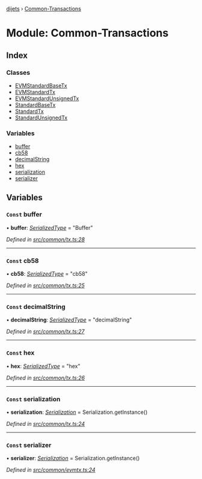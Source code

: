 [dijets](../README.md) › [Common-Transactions](common_transactions.md)

# Module: Common-Transactions

## Index

### Classes

* [EVMStandardBaseTx](../classes/common_transactions.evmstandardbasetx.md)
* [EVMStandardTx](../classes/common_transactions.evmstandardtx.md)
* [EVMStandardUnsignedTx](../classes/common_transactions.evmstandardunsignedtx.md)
* [StandardBaseTx](../classes/common_transactions.standardbasetx.md)
* [StandardTx](../classes/common_transactions.standardtx.md)
* [StandardUnsignedTx](../classes/common_transactions.standardunsignedtx.md)

### Variables

* [buffer](common_transactions.md#const-buffer)
* [cb58](common_transactions.md#const-cb58)
* [decimalString](common_transactions.md#const-decimalstring)
* [hex](common_transactions.md#const-hex)
* [serialization](common_transactions.md#const-serialization)
* [serializer](common_transactions.md#const-serializer)

## Variables

### `Const` buffer

• **buffer**: *[SerializedType](utils_serialization.md#serializedtype)* = "Buffer"

*Defined in [src/common/tx.ts:28](https://github.com/Dijets-Inc/dijetsjs/blob/master/src/common/tx.ts#L28)*

___

### `Const` cb58

• **cb58**: *[SerializedType](utils_serialization.md#serializedtype)* = "cb58"

*Defined in [src/common/tx.ts:25](https://github.com/Dijets-Inc/dijetsjs/blob/master/src/common/tx.ts#L25)*

___

### `Const` decimalString

• **decimalString**: *[SerializedType](utils_serialization.md#serializedtype)* = "decimalString"

*Defined in [src/common/tx.ts:27](https://github.com/Dijets-Inc/dijetsjs/blob/master/src/common/tx.ts#L27)*

___

### `Const` hex

• **hex**: *[SerializedType](utils_serialization.md#serializedtype)* = "hex"

*Defined in [src/common/tx.ts:26](https://github.com/Dijets-Inc/dijetsjs/blob/master/src/common/tx.ts#L26)*

___

### `Const` serialization

• **serialization**: *[Serialization](../classes/utils_serialization.serialization.md)* = Serialization.getInstance()

*Defined in [src/common/tx.ts:24](https://github.com/Dijets-Inc/dijetsjs/blob/master/src/common/tx.ts#L24)*

___

### `Const` serializer

• **serializer**: *[Serialization](../classes/utils_serialization.serialization.md)* = Serialization.getInstance()

*Defined in [src/common/evmtx.ts:24](https://github.com/Dijets-Inc/dijetsjs/blob/master/src/common/evmtx.ts#L24)*
